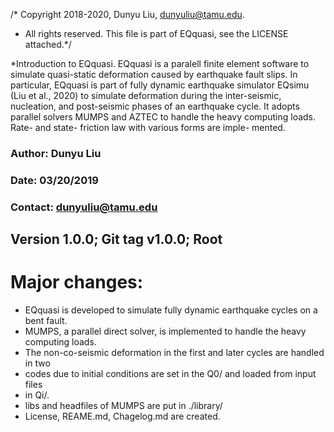 /* Copyright 2018-2020, Dunyu Liu, dunyuliu@tamu.edu.
* All rights reserved. This file is part of EQquasi, see the LICENSE attached.*/ 

*Introduction to EQquasi.
EQquasi is a paralell finite element software to simulate quasi-static deformation caused by
earthquake fault slips. In particular, EQquasi is part of fully dynamic earthquake simulator
EQsimu (Liu et al., 2020) to simulate deformation during the inter-seismic, nucleation, and 
post-seismic phases of an earthquake cycle. It adopts parallel solvers MUMPS and AZTEC to 
handle the heavy computing loads. Rate- and state- friction law with various forms are imple-
mented. 

### Author:  Dunyu Liu
### Date:    03/20/2019
### Contact: dunyuliu@tamu.edu
## Version 1.0.0; Git tag v1.0.0; Root
# Major changes:
* EQquasi is developed to simulate fully dynamic earthquake cycles on a bent fault.
* MUMPS, a parallel direct solver, is implemented to handle the heavy computing loads.
* The non-co-seismic deformation in the first and later cycles are handled in two 
*	codes due to initial conditions are set in the Q0/ and loaded from input files 
*	in Qi/.
* libs and headfiles of MUMPS are put in ./library/
* License, REAME.md, Chagelog.md are created. 




